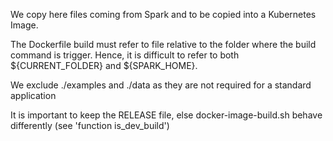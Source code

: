 We copy here files coming from Spark and to be copied into a Kubernetes Image.

The Dockerfile build must refer to file relative to the folder where the build command is trigger. Hence, it is difficult to refer to both ${CURRENT_FOLDER} and ${SPARK_HOME}.

We exclude ./examples and ./data as they are not required for a standard application

It is important to keep the RELEASE file, else docker-image-build.sh behave differently (see 'function is_dev_build')
